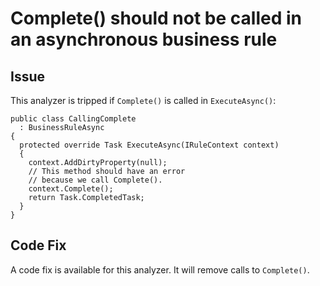 # Complete() should not be called in an asynchronous business rule

## Issue
This analyzer is tripped if `Complete()` is called in `ExecuteAsync()`:

```
public class CallingComplete
  : BusinessRuleAsync
{
  protected override Task ExecuteAsync(IRuleContext context)
  {
    context.AddDirtyProperty(null);
    // This method should have an error
    // because we call Complete().
    context.Complete();
    return Task.CompletedTask;
  }
}
```

## Code Fix

A code fix is available for this analyzer. It will remove calls to `Complete()`.